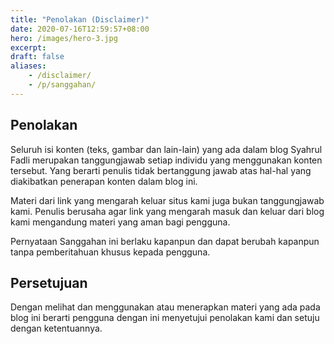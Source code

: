 ```yaml
---
title: "Penolakan (Disclaimer)"
date: 2020-07-16T12:59:57+08:00
hero: /images/hero-3.jpg
excerpt:
draft: false
aliases:
    - /disclaimer/
    - /p/sanggahan/
---
```


## Penolakan
Seluruh isi konten (teks, gambar dan lain-lain) yang ada dalam blog Syahrul Fadli merupakan tanggungjawab setiap individu yang menggunakan konten tersebut. Yang berarti penulis tidak bertanggung jawab atas hal-hal yang diakibatkan penerapan konten dalam blog ini.

Materi dari link yang mengarah keluar situs kami juga bukan tanggungjawab kami. Penulis berusaha agar link yang mengarah masuk dan keluar dari blog kami mengandung materi yang aman bagi pengguna.

Pernyataan Sanggahan ini berlaku kapanpun dan dapat berubah kapanpun tanpa pemberitahuan khusus kepada pengguna.

## Persetujuan
Dengan melihat dan menggunakan atau menerapkan materi yang ada pada blog ini berarti pengguna dengan ini menyetujui penolakan kami dan setuju dengan ketentuannya.